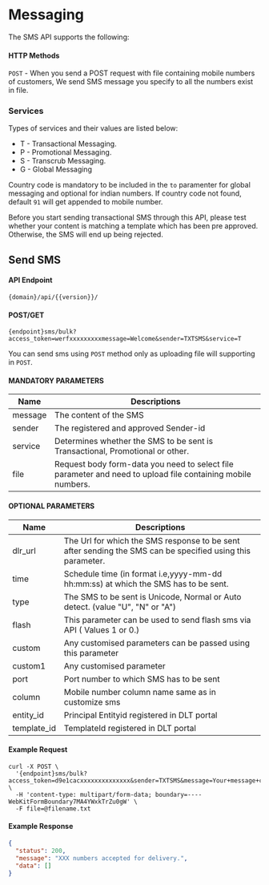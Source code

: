 # Messaging

The SMS API supports the following:

#### HTTP Methods

`POST` - When you send a POST request with file containing mobile numbers of customers, We send SMS message you specify to all the numbers exist in file.

### Services

Types of services and their values are listed below:

- T - Transactional Messaging.
- P - Promotional Messaging.
- S - Transcrub Messaging.
- G - Global Messaging

Country code is mandatory to be included in the `to` paramenter for global messaging and optional for indian numbers. If country code not found, default `91` will get appended to mobile number.

Before you start sending transactional SMS through this API, please test whether your content is matching a template which has been pre approved. Otherwise, the SMS will end up being rejected.

## Send SMS

#### API Endpoint

```
{domain}/api/{{version}}/
```

#### POST/GET

```
{endpoint}sms/bulk?access_token=werfxxxxxxxxxmessage=Welcome&sender=TXTSMS&service=T
```

You can send sms using `POST` method only as uploading file will supporting in
`POST`.

#### MANDATORY PARAMETERS

| Name    | Descriptions                                                                                                |
| ------- | ----------------------------------------------------------------------------------------------------------- |
| message | The content of the SMS                                                                                      |
| sender  | The registered and approved Sender-id                                                                       |
| service | Determines whether the SMS to be sent is Transactional, Promotional or other.                               |
| file    | Request body form-data you need to select file parameter and need to upload file containing mobile numbers. |

#### OPTIONAL PARAMETERS

| Name        | Descriptions                                                                                               |
| ----------- | ---------------------------------------------------------------------------------------------------------- |
| dlr_url     | The Url for which the SMS response to be sent after sending the SMS can be specified using this parameter. |
| time        | Schedule time (in format i.e,yyyy-mm-dd hh:mm:ss) at which the SMS has to be sent.                         |
| type        | The SMS to be sent is Unicode, Normal or Auto detect. (value "U", "N" or "A")                              |
| flash       | This parameter can be used to send flash sms via API ( Values 1 or 0.)                                     |
| custom      | Any customised parameters can be passed using this parameter                                               |
| custom1     | Any customised parameter                                                                                   |
| port        | Port number to which SMS has to be sent                                                                    |
| column      | Mobile number column name same as in customize sms                                                         |
| entity_id   | Principal Entityid registered in DLT portal                                                                |
| template_id | TemplateId registered in DLT portal                                                                        |

#### Example Request

```
curl -X POST \
  '{endpoint}sms/bulk?access_token=d9e1cacxxxxxxxxxxxxxx&sender=TXTSMS&message=Your+message+content&service=T' \
  -H 'content-type: multipart/form-data; boundary=----WebKitFormBoundary7MA4YWxkTrZu0gW' \
  -F file=@filename.txt
```

#### Example Response

```json
{
  "status": 200,
  "message": "XXX numbers accepted for delivery.",
  "data": []
}
```
